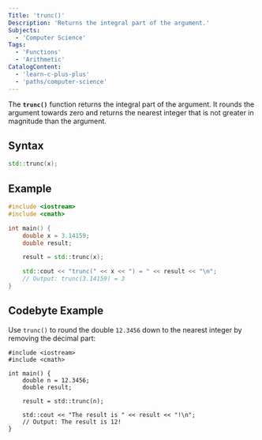 ```yaml
---
Title: 'trunc()' 
Description: 'Returns the integral part of the argument.' 
Subjects:
  - 'Computer Science'
Tags: 
  - 'Functions'
  - 'Arithmetic'
CatalogContent:
  - 'learn-c-plus-plus'
  - 'paths/computer-science'
---
```


The **`trunc()`** function returns the integral part of the argument. It rounds the argument towards zero and returns the nearest integer that is not greater in magnitude than the argument.

## Syntax

```cpp
std::trunc(x);
```

## Example

```cpp
#include <iostream>
#include <cmath>

int main() {
    double x = 3.14159;
    double result;

    result = std::trunc(x);

    std::cout << "trunc(" << x << ") = " << result << "\n";
    // Output: trunc(3.14159) = 3
}
```

## Codebyte Example

Use `trunc()` to round the double `12.3456` down to the nearest integer by removing the decimal part:

```codebyte/cpp
#include <iostream>
#include <cmath>

int main() {
    double n = 12.3456;
    double result;

    result = std::trunc(n);

    std::cout << "The result is " << result << "!\n";
    // Output: The result is 12!
}
```

